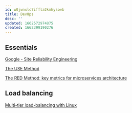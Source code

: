 ```yaml
---
id: w0jwnxlc7iffla2kmhysovb
title: DevOps
desc: ''
updated: 1662572974875
created: 1662399190276
---
```


## Essentials

[Google - Site Reliability Engineering](https://sre.google/sre-book/table-of-contents/)

[The USE Method](https://www.brendangregg.com/usemethod.html)

[The RED Method: key metrics for microservices architecture](https://www.weave.works/blog/the-red-method-key-metrics-for-microservices-architecture/)

## Load balancing

[Multi-tier load-balancing with Linux](https://vincent.bernat.ch/en/blog/2018-multi-tier-loadbalancer)
